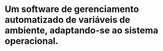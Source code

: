 # Um software de gerenciamento automatizado de variáveis de ambiente, adaptando-se ao sistema operacional.